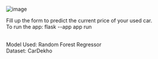 ![image](https://github.com/varunpusarla/CarPricePredictor/assets/51925551/031f1f39-d515-4982-9b69-cc6737321fe9)

Fill up the form to predict the current price of your used car.
<br>
To run the app: flask --app app run

<br>
Model Used: Random Forest Regressor

<br>
Dataset: CarDekho
